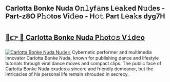 ## Carlotta Bonke Nuda O𝚗𝚕yf𝚊ns L𝚎a𝚔ed N𝚞𝚍es - Part-z8O P𝚑𝚘tos Vi𝚍𝚎o - H𝚘𝚝 Part L𝚎a𝚔s dyg7H

# <h2><a href="http://kfa8d6u.oniu.top/?m=Carlotta+Bonke+Nuda">🔗👉 🔴 Carlotta Bonke Nuda P𝚑ot𝚘𝚜 V𝚒d𝚎o</a></h2>

[![Carlotta Bonke Nuda Nu𝚍e𝚜](https://i.imgur.com/0qMVB7G.gif)](http://kfa8d6u.oniu.top/?m=Carlotta+Bonke+Nuda)
Cybernetic performer and multimedia innovator Carlotta Bonke Nuda, known for publishing dance and lifestyle tutorials through viral dance moves and compact clips. The public face of Carlotta Bonke Nuda exudes a sincere and friendly demeanor, but the intricacies of his personal life remain shrouded in secrecy.  
